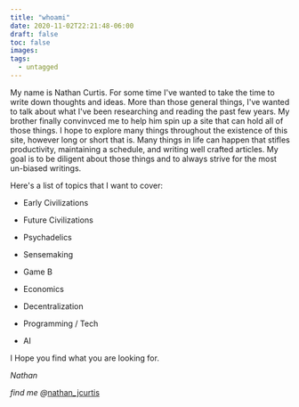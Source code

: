 ```yaml
---
title: "whoami"
date: 2020-11-02T22:21:48-06:00
draft: false
toc: false
images:
tags:
  - untagged
---
```



My name is Nathan Curtis. For some time I've wanted to take the time to write down thoughts and ideas. More than those general things, I've wanted to talk about what I've been researching and reading the past few years. My brother finally convinvced me to help him spin up a site that can hold all of those things. I hope to explore many things throughout the existence of this site, however long or short that is. Many things in life can happen that stifles productivity, maintaining a schedule, and writing well crafted articles. My goal is to be diligent about those things and to always strive for the most un-biased writings. 

Here's a list of topics that I want to cover:

* Early Civilizations

* Future Civilizations

* Psychadelics

* Sensemaking

* Game B

* Economics

* Decentralization

* Programming / Tech

* AI

I Hope you find what you are looking for.

*Nathan*



*find me @*[nathan_jcurtis](https://twitter.com/nathan_jcurtis)